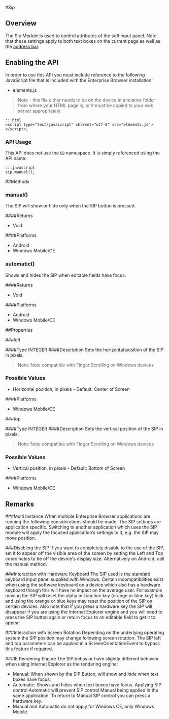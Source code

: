 #Sip


## Overview
The Sip Module is used to control attributes of the soft input panel. Note that these settings apply to both text boxes on the current page as well as the [address bar](../api/AddressBar).

## Enabling the API
In order to use this API you must include reference to the following JavaScript file that is included with the Enterprise Browser installation:

* elements.js 

> Note - this file either needs to be on the device in a relative folder from where your HTML page is, or it must be copied to your web server appropriately.

	:::html
    <script type="text/javascript" charset="utf-8" src="elements.js"></script>;


### API Usage
This API does not use the `EB` namespace. It is simply referenced using the API name:

	:::javascript
	sip.manual();


##Methods

### manual()
The SIP will show or hide only when the SIP button is pressed.

####Returns
* Void

####Platforms

* Android
* Windows Mobile/CE

### automatic()
Shows and hides the SIP when editable fields have focus.

####Returns
* Void

####Platforms

* Android
* Windows Mobile/CE

##Properties

###left

####Type
<span class='text-info'>INTEGER</span> 
####Description
Sets the horizontal position of the SIP in pixels. 

> Note: Note compatible with Finger Scrolling on Windows devices

### Possible Values

* Horizontal position, in pixels - Default: Center of Screen

####Platforms

* Windows Mobile/CE

###top

####Type
<span class='text-info'>INTEGER</span> 
####Description
Sets the vertical position of the SIP in pixels. 

> Note: Note compatible with Finger Scrolling on Windows devices

### Possible Values

* Vertical position, in pixels - Default: Bottom of Screen

####Platforms

* Windows Mobile/CE


## Remarks
###Multi Instance
When multiple Enterprise Browser applications are running the following considerations should be made: The SIP settings are application specific. Switching to another application which uses the SIP module will apply the focused application’s settings to it, e.g. the SIP may move position.

###Disabling the SIP
If you want to completely disable to the use of the SIP, set it to appear off the visible area of the screen by setting the Left and Top coordinates to be off the device's display size. Alternatively on Android, call the manual method.

###Interaction with Hardware Keyboard
The SIP used is the standard keyboard input panel supplied with Windows. Certain incompatibilities exist when using the software keyboard on a device which also has a hardware keyboard though this will have no impact on the average user. For example moving the SIP will reset the alpha or function key (orange or blue key) lock and using the orange or blue keys may reset the position of the SIP on certain devices. Also note that if you press a hardware key the SIP will disappear if you are using the Internet Explorer engine and you will need to press the SIP button again or return focus to an editable field to get it to appear

###Interaction with Screen Rotation
Depending on the underlying operating system the SIP position may change following screen rotation. The SIP left and top parameters can be applied in a ScreenOrientationEvent to bypass this feature if required.

###IE Rendering Engine
The SIP behavior have slightly different behavior when using Internet Explorer as the rendering engine:

* Manual: When shown by the SIP Button, will show and hide when text boxes have focus.
* Automatic: Shows and hides when text boxes have focus. Applying SIP control Automatic will prevent SIP control Manual being applied in the same application. To return to Manual SIP control you can press a hardware key. 
* Manual and Automatic do not apply for Windows CE, only Windows Mobile.



